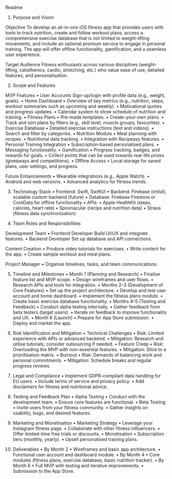 Readme

1. Purpose and Vision

Objective
To develop an all-in-one iOS fitness app that provides users with tools to track nutrition, create and follow workout plans, access a comprehensive exercise database that is not limited to weight-lifting movements, and include an optional premium service to engage in personal training. The app will offer offline functionality, gamification, and a seamless user experience.

Target Audience
Fitness enthusiasts across various disciplines (weight-lifting, calisthenics, cardio, stretching, etc.) who value ease of use, detailed features, and personalisation.

2. Scope and Features

MVP Features
	•	User Accounts
Sign-up/login with profile data (e.g., weight, goals).
	•	Home Dashboard
	•	Overview of key metrics (e.g., nutrition, steps, workout summaries such as upcoming and weekly).
	•	Motivational quotes and progress updates.
	•	Calendar system to show schedule of nutrition and training.
	•	Fitness Plans
	•	Pre-made templates.
	•	Create-your-own plans.
	•	Track and sort plans by filters (e.g., skill level, muscle groups, favourites).
	•	Exercise Database
	•	Detailed exercise instructions (text and videos).
	•	Search and filter by categories.
	•	Nutrition Module
	•	Meal planning with recipes.
	•	Nutritional data tracking.
	•	Integration with Recipeasy features.
	•	Personal Training Integration
	•	Subscription-based personalised plans.
	•	Messaging functionality.
	•	Gamification
	•	Progress tracking, badges, and rewards for goals.
	•	Collect points that can be used towards real-life prizes (giveaways and competitions).
	•	Offline Access
	•	Local storage for saved plans, user settings, and progress.

Future Enhancements
	•	Wearable integrations (e.g., Apple Watch).
	•	Android and web versions.
	•	Advanced analytics for fitness trends.

3. Technology Stack
	•	Frontend: Swift, SwiftUI
	•	Backend: Firebase (initial), scalable custom backend (future)
	•	Database: Firebase Firestore or CoreData for offline functionality
	•	APIs:
	•	Apple HealthKit (steps, calories, heart rate)
	•	Spoonacular (recipe and nutrition data)
	•	Strava (fitness data synchronisation)

4. Team Roles and Responsibilities

Development Team
	•	Frontend Developer
Build UI/UX and integrate features.
	•	Backend Developer
Set up database and API connections.

Content Creation
	•	Produce video tutorials for exercises.
	•	Write content for the app.
	•	Create sample workout and meal plans.

Project Manager
	•	Organise timelines, tasks, and team communications.

5. Timeline and Milestones
	•	Month 1 (Planning and Research)
	•	Finalise feature list and MVP scope.
	•	Design wireframes and user flows.
	•	Research APIs and tools for integration.
	•	Months 2–3 (Development of Core Features)
	•	Set up the project architecture.
	•	Develop and test user account and home dashboard.
	•	Implement the fitness plans module.
	•	Create basic exercise database functionality.
	•	Months 4–5 (Testing and Feedback)
	•	Conduct alpha testing internally.
	•	Gather feedback from beta testers (target users).
	•	Iterate on feedback to improve functionality and UX.
	•	Month 6 (Launch)
	•	Prepare for App Store submission.
	•	Deploy and market the app.

6. Risk Identification and Mitigation
	•	Technical Challenges
	•	Risk: Limited experience with APIs or advanced backend.
	•	Mitigation: Research and utilise tutorials; consider outsourcing if needed.
	•	Feature Creep
	•	Risk: Overloading the MVP with non-essential features.
	•	Mitigation: Stick to a prioritisation matrix.
	•	Burnout
	•	Risk: Demands of balancing work and personal commitments.
	•	Mitigation: Schedule breaks and regular progress reviews.

7. Legal and Compliance
	•	Implement GDPR-compliant data handling for EU users.
	•	Include terms of service and privacy policy.
	•	Add disclaimers for fitness and nutritional advice.

8. Testing and Feedback Plan
	•	Alpha Testing
	•	Conduct with the development team.
	•	Ensure core features are functional.
	•	Beta Testing
	•	Invite users from your fitness community.
	•	Gather insights on usability, bugs, and desired features.

9. Marketing and Monetisation
	•	Marketing Strategy
	•	Leverage your Instagram fitness page.
	•	Collaborate with other fitness influencers.
	•	Offer limited-time free trials or discounts.
	•	Monetisation
	•	Subscription tiers (monthly, yearly).
	•	Upsell personalised training plans.

10. Deliverables
	•	By Month 2
	•	Wireframes and basic app architecture.
	•	Functional user account and dashboard module.
	•	By Month 4
	•	Core modules (fitness plans, exercise database, basic nutrition tracker).
	•	By Month 6
	•	Full MVP with testing and iterative improvements.
	•	Submission to the App Store.
